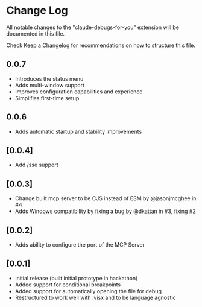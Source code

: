 # Change Log

All notable changes to the "claude-debugs-for-you" extension will be documented in this file.

Check [Keep a Changelog](http://keepachangelog.com/) for recommendations on how to structure this file.

## 0.0.7

- Introduces the status menu
- Adds multi-window support
- Improves configuration capabilities and experience
- Simplifies first-time setup

## 0.0.6

- Adds automatic startup and stability improvements

## [0.0.4]
- Add /sse support

## [0.0.3]

- Change built mcp server to be CJS instead of ESM by @jasonjmcghee in #4
- Adds Windows compatibility by fixing a bug by @dkattan in #3, fixing #2

## [0.0.2]

- Adds ability to configure the port of the MCP Server

## [0.0.1]

- Initial release (built initial prototype in hackathon)
- Added support for conditional breakpoints
- Added support for automatically opening the file for debug
- Restructured to work well with .visx and to be language agnostic

